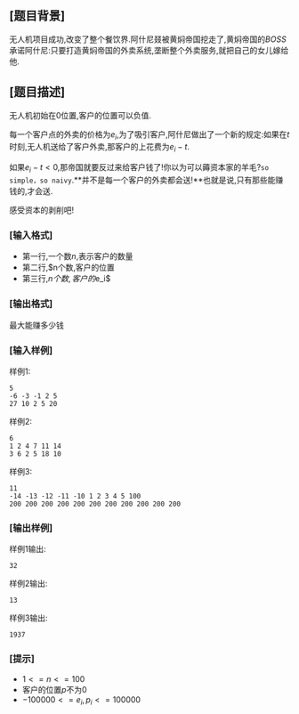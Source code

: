 ## [题目背景]

无人机项目成功,改变了整个餐饮界.阿什尼叕被黄焖帝国挖走了,黄焖帝国的$BOSS$承诺阿什尼:只要打造黄焖帝国的外卖系统,垄断整个外卖服务,就把自己的女儿嫁给他.


## [题目描述]

无人机初始在$0$位置,客户的位置可以负值.

每一个客户点的外卖的价格为$e_i$,为了吸引客户,阿什尼做出了一个新的规定:如果在$t$时刻,无人机送给了客户外卖,那客户的上花费为$e_i -t$.

如果$e_i - t < 0$,那帝国就要反过来给客户钱了!你以为可以薅资本家的羊毛?`so simple，so naivy`.**并不是每一个客户的外卖都会送!**也就是说,只有那些能赚钱的,才会送.


感受资本的剥削吧!

### [输入格式]

 - 第一行,一个数$n$,表示客户的数量
 - 第二行,$n个数,客户的位置
 - 第三行,$n个数,客户的$e_i$

### [输出格式]

最大能赚多少钱

### [输入样例]

样例1:
```plaintext
5
-6 -3 -1 2 5
27 10 2 5 20
```

样例2:
```plaintext
6
1 2 4 7 11 14
3 6 2 5 18 10
```

样例3:
```plaintext
11
-14 -13 -12 -11 -10 1 2 3 4 5 100
200 200 200 200 200 200 200 200 200 200 200
```
### [输出样例]

样例1输出:
```plaintext
32
```
样例2输出:

```plaintext
13
```
样例3输出:

```plaintext
1937
```

### [提示]

 - $1<=n<=100$
 - 客户的位置$p$不为$0$
 - $-100000<=e_i,p_i <= 100000$
